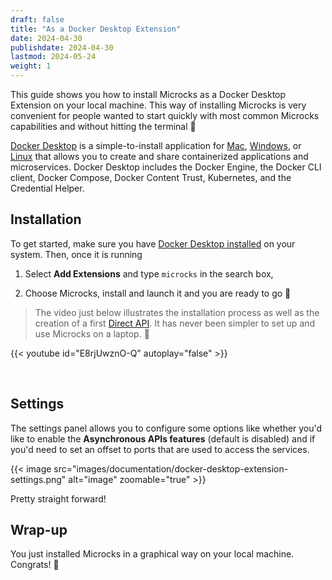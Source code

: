 ```yaml
---
draft: false
title: "As a Docker Desktop Extension"
date: 2024-04-30
publishdate: 2024-04-30
lastmod: 2024-05-24
weight: 1
---
```


This guide shows you how to install Microcks as a Docker Desktop Extension on your local machine. This way of installing Microcks is very convenient for people wanted to start quickly with most common Microcks capabilities and without hitting the terminal 👻

[Docker Desktop](https://docs.docker.com/desktop/) is a simple-to-install application for [Mac](https://www.docker.com/products/docker-desktop/), [Windows](https://desktop.docker.com/win/main/amd64/Docker%20Desktop%20Installer.exe), or [Linux](https://docs.docker.com/desktop/linux/install/) that allows you to create and share containerized applications and microservices. Docker Desktop includes the Docker Engine, the Docker CLI client, Docker Compose, Docker Content Trust, Kubernetes, and the Credential Helper.

## Installation

To get started, make sure you have [Docker Desktop installed](https://docs.docker.com/desktop/) on your system. Then, once it is running

1. Select **Add Extensions** and type `microcks` in the search box,

2. Choose Microcks, install and launch it and you are ready to go 🤩

> The video just below illustrates the installation process as well as the creation of a first [Direct API](/documentation/guides/usage/direct-api/). It has never been simpler to set up and use Microcks on a laptop. 🙌

{{< youtube id="E8rjUwznO-Q" autoplay="false" >}}

<br/>

## Settings

The settings panel allows you to configure some options like whether you'd like to enable the **Asynchronous APIs features** (default is disabled) and if you'd need to set an offset to ports that are used to access the services.

{{< image src="images/documentation/docker-desktop-extension-settings.png" alt="image" zoomable="true" >}}

Pretty straight forward!

## Wrap-up

You just installed Microcks in a graphical way on your local machine. Congrats! 🎉